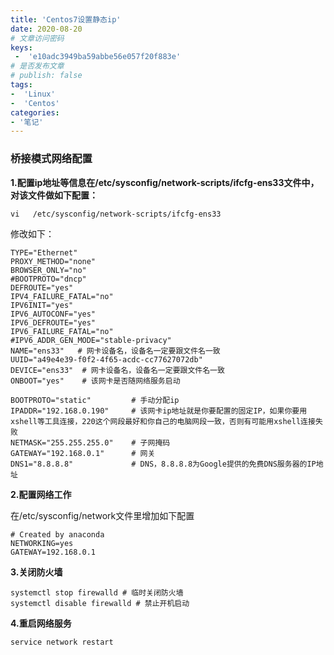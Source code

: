 ```yaml
---
title: 'Centos7设置静态ip'
date: 2020-08-20
# 文章访问密码
keys: 
 -  'e10adc3949ba59abbe56e057f20f883e'
# 是否发布文章
# publish: false
tags:
-  'Linux'
-  'Centos'
categories:
- '笔记'
---
```


### 桥接模式网络配置

**1.配置ip地址等信息在/etc/sysconfig/network-scripts/ifcfg-ens33文件中，对该文件做如下配置：**

```shell
vi   /etc/sysconfig/network-scripts/ifcfg-ens33
```

修改如下：

```shell
TYPE="Ethernet"
PROXY_METHOD="none"
BROWSER_ONLY="no"
#BOOTPROTO="dncp"
DEFROUTE="yes"
IPV4_FAILURE_FATAL="no"
IPV6INIT="yes"
IPV6_AUTOCONF="yes"
IPV6_DEFROUTE="yes"
IPV6_FAILURE_FATAL="no"
#IPV6_ADDR_GEN_MODE="stable-privacy"
NAME="ens33"   # 网卡设备名，设备名一定要跟文件名一致
UUID="a49e4e39-f0f2-4f65-acdc-cc77627072db"
DEVICE="ens33"  # 网卡设备名，设备名一定要跟文件名一致
ONBOOT="yes"    # 该网卡是否随网络服务启动

BOOTPROTO="static"         # 手动分配ip
IPADDR="192.168.0.190"     # 该网卡ip地址就是你要配置的固定IP，如果你要用xshell等工具连接，220这个网段最好和你自己的电脑网段一致，否则有可能用xshell连接失败
NETMASK="255.255.255.0"    # 子网掩码
GATEWAY="192.168.0.1"      # 网关
DNS1="8.8.8.8"             # DNS，8.8.8.8为Google提供的免费DNS服务器的IP地址
```



**2.配置网络工作**

在/etc/sysconfig/network文件里增加如下配置

```shell
# Created by anaconda
NETWORKING=yes
GATEWAY=192.168.0.1
```



**3.关闭防火墙**

```shell
systemctl stop firewalld # 临时关闭防火墙
systemctl disable firewalld # 禁止开机启动
```



**4.重启网络服务**

```shell
service network restart
```

